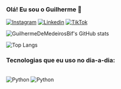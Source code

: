 ### Olá! Eu sou o Guilherme 👋

[![Instagram](https://img.shields.io/badge/Instagram-E4405F?style=for-the-badge&logo=instagram&logoColor=white)](https://www.instagram.com/guilhermebif_/)
[![Linkedin](https://img.shields.io/badge/LinkedIn-0077B5?style=for-the-badge&logo=linkedin&logoColor=white)](https://www.linkedin.com/in/guilherme-de-medeiros-bif-b3a0b2302/)
[![TikTok](https://img.shields.io/badge/TikTok-000000?style=for-the-badge&logo=tiktok&logoColor=white)](https://www.tiktok.com/@justdev.py?lang=pt-BR)

![GuilhermeDeMedeirosBif's GitHub stats](https://github-readme-stats.vercel.app/api?username=GuilhermeDeMedeirosBif&show_icons=true&theme=radical)

![Top Langs](https://github-readme-stats.vercel.app/api/top-langs/?username=GuilhermeDeMedeirosBif&layout=compact)

### Tecnologias que eu uso no dia-a-dia:
<div style="display: inline_block"><br/>
        <img aling="center" alt="Python" src="https://img.shields.io/badge/Python-3776AB?style=for-the-badge&logo=python&logoColor=white">
        <img aling="center" alt="Python" src="https://img.shields.io/badge/MySQL-00000F?style=for-the-badge&logo=mysql&logoColor=white">
</div>
